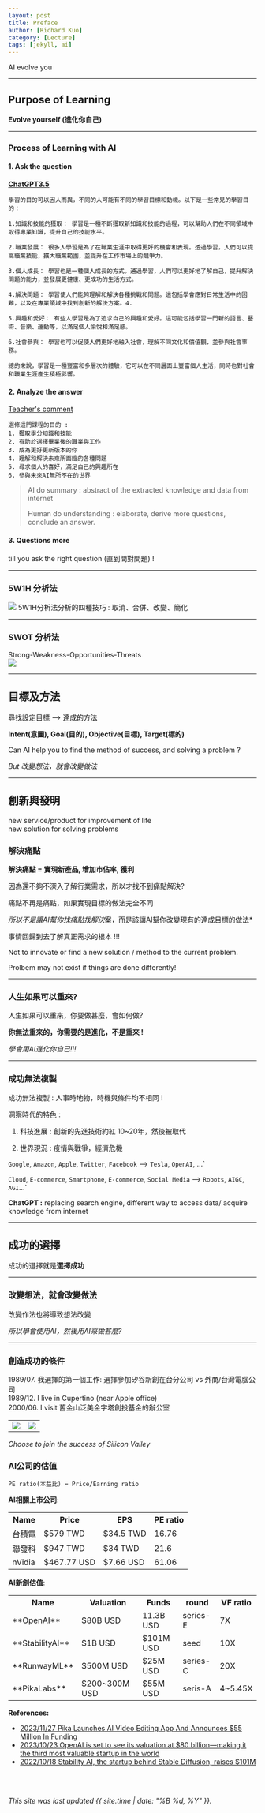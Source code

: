 ```yaml
---
layout: post
title: Preface
author: [Richard Kuo]
category: [Lecture]
tags: [jekyll, ai]
---
```


AI evolve you

---
## Purpose of Learning

**Evolve yourself (進化你自己)**<br>

---
### Process of Learning with AI

#### 1. Ask the question<br>
**[ChatGPT3.5](https://chat.openai.com/)**<br>
```
學習的目的可以因人而異，不同的人可能有不同的學習目標和動機。以下是一些常見的學習目的：

1.知識和技能的獲取： 學習是一種不斷獲取新知識和技能的過程，可以幫助人們在不同領域中取得專業知識，提升自己的技能水平。

2.職業發展： 很多人學習是為了在職業生涯中取得更好的機會和表現。透過學習，人們可以提高職業技能，擴大職業範圍，並提升在工作市場上的競爭力。

3.個人成長： 學習也是一種個人成長的方式。通過學習，人們可以更好地了解自己，提升解決問題的能力，並發展更健康、更成功的生活方式。

4.解決問題： 學習使人們能夠理解和解決各種挑戰和問題。這包括學會應對日常生活中的困難，以及在專業領域中找到創新的解決方案。4.

5.興趣和愛好： 有些人學習是為了追求自己的興趣和愛好。這可能包括學習一門新的語言、藝術、音樂、運動等，以滿足個人愉悅和滿足感。

6.社會參與： 學習也可以促使人們更好地融入社會，理解不同文化和價值觀，並參與社會事務。

總的來說，學習是一種豐富和多層次的體驗，它可以在不同層面上豐富個人生活，同時也對社會和職業生涯產生積極影響。
```

#### 2. Analyze the answer <br>
<u>Teacher's comment</u><br>
```
選修這門課程的目的 :
1. 獲取學分知識和技能
2. 有助於選擇畢業後的職業與工作
3. 成為更好更新版本的你
4. 理解和解決未來所面臨的各種問題
5. 尋求個人的喜好，滿足自己的興趣所在
6. 參與未來AI無所不在的世界
```

> AI do summary : abstract of the extracted knowledge and data from internet<br>
>
> Human do understanding : elaborate, derive more questions, conclude an answer.<br>

#### 3. Questions more
till you ask the right question (直到問對問題) !

---
### 5W1H 分析法
![](https://online.visual-paradigm.com/servlet/editor-content/knowledge/5w1h/how-to-research-topic-with-5w1h/sites/7/2020/02/5w1h-questions-and-answer.png)
5W1H分析法分析的四種技巧 : 取消、合併、改變、簡化

---
### SWOT 分析法
Strong-Weakness-Opportunities-Threats<br>
![](https://image-cdn.learnin.tw/bnextmedia/image/album/2018-10/mt-graphic-img-8214.jpg?w=1200&output=webp)

---
## 目標及方法
尋找設定目標 --> 達成的方法<br>

**Intent(意圖), Goal(目的), Objective(目標), Target(標的)**<br>

Can AI help you to find the method of success, and solving a problem ?<br>

*But 改變想法，就會改變做法*<br>

---
## 創新與發明
new service/product for improvement of life<br>
new solution for solving problems<br>

### 解決痛點

**解決痛點 = 實現新產品, 增加市佔率, 獲利**<br>

因為還不夠不深入了解行業需求，所以才找不到痛點解決?<br>

痛點不再是痛點，如果實現目標的做法完全不同<br>

*所以不是讓AI幫你找痛點找解決*案，而是該讓AI幫你改變現有的達成目標的做法*<br>

事情回歸到去了解真正需求的根本 !!! <br>


Not to innovate or find a new solution / method to the current problem.<br>

Prolbem may not exist if things are done differently!<br>

---
### 人生如果可以重來?

人生如果可以重來，你要做甚麼，會如何做?<br>

**你無法重來的，你需要的是進化，不是重來 !**<br>

*學會用AI進化你自己!!!*<br>

---
### 成功無法複製
成功無法複製 : 人事時地物，時機與條件均不相同 !<br>

洞察時代的特色 :<br>

1. 科技進展 : 創新的先進技術約紅 10~20年，然後被取代

2. 世界現況 : 疫情與戰爭，經濟危機


`Google`, `Amazon`, `Apple`, `Twitter`, `Facebook` --> `Tesla`, `OpenAI`, ...`<br>

`Cloud`, `E-commerce`, `Smartphone`, `E-commerce`, `Social Media` --> `Robots`, `AIGC`, `AGI`...`<br>

**ChatGPT :** replacing search engine, different way to access data/ acquire knowledge from internet<br>

---
## 成功的選擇

成功的選擇就是**選擇成功**<br>

---
### 改變想法，就會改變做法

改變作法也將導致想法改變<br>

*所以學會使用AI，然後用AI來做甚麼?*<br>

---
### 創造成功的條件

1989/07. 我選擇的第一個工作: 選擇參加矽谷新創在台分公司 vs 外商/台灣電腦公司<br>
1989/12. I live in Cupertino (near Apple office)<br>
2000/06. I visit 舊金山泛美金字塔創投基金的辦公室<br>
<table>
<tr>
<td><img src="https://image.archiposition.com/2022/04/20220401132407youfang48.jpg"></td>
<td><img src="https://png.pngtree.com/thumb_back/fw800/background/20221215/pngtree-san-francisco-bays-alcatraz-island-and-its-infamous-prison-photo-image_729547.jpg"></td>
</tr>
</table>

*Choose to join the success of Silicon Valley*<br>

### AI公司的估值
`PE ratio(本益比) = Price/Earning ratio`<br>

**AI相關上市公司**:
<table style="width:100%">
<tr><th>Name</th><th>Price</th><th>EPS</th><th>PE ratio</th></tr>
<tr><td>台積電</td><td>$579 TWD</td><td>$34.5 TWD</td><td>16.76</td></tr>
<tr><td>聯發科</td><td>$947 TWD</td><td>$34 TWD</td><td>21.6</td></tr>
<tr><td>nVidia</td><td>$467.77 USD</td><td>$7.66 USD</td><td>61.06</td></tr>
</table>

**AI新創估值**:
<table style="width:100%">
<tr><th>Name</th><th>Valuation</th><th>Funds</th><th>round</th><th>VF ratio</th></tr>
<tr><td>**OpenAI**</td><td>$80B USD</td><td>11.3B USD</td><td>series-E </td><td>7X</td></tr>
<tr><td>**StabilityAI**</td><td>$1B USD</td><td>$101M USD</td><td>seed</td><td>10X</td></tr>
<tr><td>**RunwayML**</td><td>$500M USD</td><td>$25M USD</td><td>series-C</td><td>20X</td></tr> 
<tr><td>**PikaLabs**</td><td>$200~300M USD</td><td>$55M USD</td><td>seris-A</td><td>4~5.45X</td></tr>

</table>

**References:**<br>
* [2023/11/27 Pika Launches AI Video Editing App And Announces $55 Million In Funding](https://www.forbes.com/sites/kenrickcai/2023/11/27/pika-ai-video-generator-editor-series-a/?sh=6d4b5305421b)
* [2023/10/23 OpenAI is set to see its valuation at $80 billion—making it the third most valuable startup in the world](https://qz.com/openai-is-set-to-see-its-valuation-at-80-billion-makin-1850950928)
* [2022/10/18 Stability AI, the startup behind Stable Diffusion, raises $101M](https://techcrunch.com/2022/10/17/stability-ai-the-startup-behind-stable-diffusion-raises-101m/)

<br>
<br>

*This site was last updated {{ site.time | date: "%B %d, %Y" }}.*

